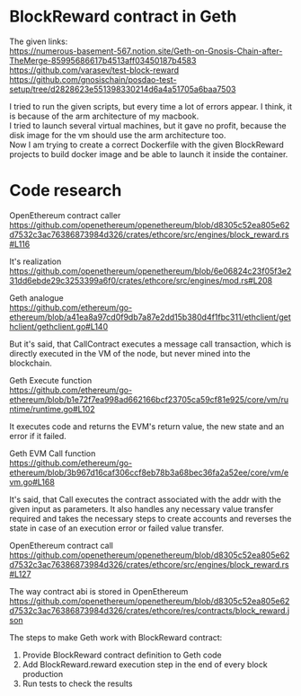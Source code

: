 # BlockReward contract in Geth

The given links:\
https://numerous-basement-567.notion.site/Geth-on-Gnosis-Chain-after-TheMerge-85995686617b4513aff03450187b4583 \
https://github.com/varasev/test-block-reward \
https://github.com/gnosischain/posdao-test-setup/tree/d2828623e551398330214d6a4a51705a6baa7503

I tried to run the given scripts, but every time a lot of errors appear. I think, it is because of the arm architecture of my macbook.\
I tried to launch several virtual machines, but it gave no profit, because the disk image for the vm should use the arm architecture too.\
Now I am trying to create a correct Dockerfile with the given BlockReward projects to build docker image and be able to launch it inside the container.

# Code research

OpenEthereum contract caller\
https://github.com/openethereum/openethereum/blob/d8305c52ea805e62d7532c3ac76386873984d326/crates/ethcore/src/engines/block_reward.rs#L116

It's realization\
https://github.com/openethereum/openethereum/blob/6e06824c23f05f3e231dd6ebde29c3253399a6f0/crates/ethcore/src/engines/mod.rs#L208

Geth analogue\
https://github.com/ethereum/go-ethereum/blob/a41ea8a97cd0f9db7a87e2dd15b380d4f1fbc311/ethclient/gethclient/gethclient.go#L140

But it's said, that CallContract executes a message call transaction, which is directly executed in the VM of the node, but never mined into the blockchain.

Geth Execute function\
https://github.com/ethereum/go-ethereum/blob/b1e72f7ea998ad662166bcf23705ca59cf81e925/core/vm/runtime/runtime.go#L102

It executes code and returns the EVM's return value, the new state and an error if it failed.

Geth EVM Call function\
https://github.com/ethereum/go-ethereum/blob/3b967d16caf306ccf8eb78b3a68bec36fa2a52ee/core/vm/evm.go#L168

It's said, that Call executes the contract associated with the addr with the given input as parameters. It also handles any necessary value transfer required and takes the necessary steps to create accounts and reverses the state in case of an execution error or failed value transfer.

OpenEthereum contract call\
https://github.com/openethereum/openethereum/blob/d8305c52ea805e62d7532c3ac76386873984d326/crates/ethcore/src/engines/block_reward.rs#L127

The way contract abi is stored in OpenEthereum\
https://github.com/openethereum/openethereum/blob/d8305c52ea805e62d7532c3ac76386873984d326/crates/ethcore/res/contracts/block_reward.json

The steps to make Geth work with BlockReward contract:
1. Provide BlockReward contract definition to Geth code
2. Add BlockReward.reward execution step in the end of every block production
3. Run tests to check the results

